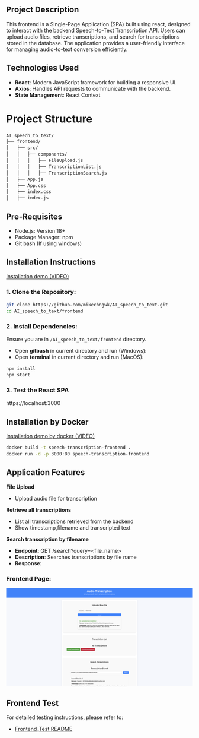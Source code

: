 ## **Project Description**

This frontend is a Single-Page Application (SPA) built using react, designed to interact with the backend Speech-to-Text Transcription API. Users can upload audio files, retrieve transcriptions, and search for transcriptions stored in the database. The application provides a user-friendly interface for managing audio-to-text conversion efficiently.
## **Technologies Used**

- **React**: Modern JavaScript framework for building a responsive UI.
- **Axios**: Handles API requests to communicate with the backend.
- **State Management**: React Context
# Project Structure
```bash
AI_speech_to_text/
├── frontend/
│   ├── src/
│   │   ├── components/
│   │   │   ├── FileUpload.js       
│   │   │   ├── TranscriptionList.js          
│   │   │   ├── TranscriptionSearch.js          
│   ├── App.js               
│   ├── App.css         
│   ├── index.css               
│   ├── index.js                
```

## **Pre-Requisites**
- Node.js: Version 18+
- Package Manager: npm
- Git bash (If using windows)

## **Installation Instructions**
[Installation demo (VIDEO)](https://youtu.be/z8k9XFEVN7M)
### 1. Clone the Repository:
```bash
git clone https://github.com/mikechngwk/AI_speech_to_text.git
cd AI_speech_to_text/frontend
```
### 2. Install Dependencies:
Ensure you are in `/AI_speech_to_text/frontend` directory.
- Open **gitbash** in current directory and run (Windows):
- Open **terminal** in current directory and run (MacOS):

```bash
npm install
npm start
```
### 3. Test the React SPA
https://localhost:3000

## **Installation by Docker**
[Installation demo by docker (VIDEO)](https://youtu.be/qvEIq3kvcY0)
```bash
docker build -t speech-transcription-frontend .
docker run -d -p 3000:80 speech-transcription-frontend
```

## **Application Features**
**File Upload**
- Upload audio file for transcription



**Retrieve all transcriptions**

- List all transcriptions retrieved from the backend
- Show timestamp,filename and transcripted text

**Search transcription by filename**



- **Endpoint**: GET /search?query=<file_name>
- **Description**: Searches transcriptions by file name
- **Response**: 

### Frontend Page:
![image info](./images/Frontendspeechtotext.png)

## **Frontend Test**
For detailed testing instructions, please refer to:
- [Frontend_Test README](frontend/src/components/__tests__/README.md)


